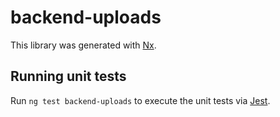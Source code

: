 # backend-uploads

This library was generated with [Nx](https://nx.dev).

## Running unit tests

Run `ng test backend-uploads` to execute the unit tests via [Jest](https://jestjs.io).

